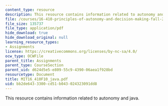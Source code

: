 ```yaml
---
content_type: resource
description: This resource contains information related to autonomy and java.
file: /courses/16-410-principles-of-autonomy-and-decision-making-fall-2010/bb2de6433300cd51b043024323091dd8_MIT16_410F10_java.pdf
file_size: 135737
file_type: application/pdf
hide_download: true
hide_download_original: null
learning_resource_types:
- Assignments
license: https://creativecommons.org/licenses/by-nc-sa/4.0/
ocw_type: OCWFile
parent_title: Assignments
parent_type: CourseSection
parent_uid: d624d5e5-e809-55c9-4390-06aea1f928bd
resourcetype: Document
title: MIT16_410F10_java.pdf
uid: bb2de643-3300-cd51-b043-024323091dd8
---
```

This resource contains information related to autonomy and java.